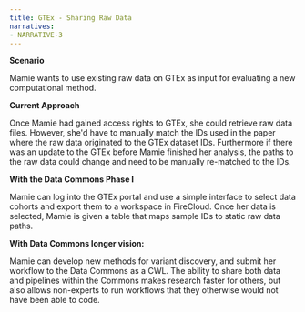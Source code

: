 ```yaml
---
title: GTEx - Sharing Raw Data
narratives:
- NARRATIVE-3
---
```


**Scenario**

Mamie wants to use existing raw data on GTEx as input for evaluating a new computational method.

**Current Approach**

Once Mamie had gained access rights to GTEx, she could retrieve raw data files. However, she'd have to manually match the IDs used in the paper where the raw data originated to the GTEx dataset IDs. Furthermore if there was an update to the GTEx before Mamie finished her analysis, the paths to the raw data could change and need to be manually re-matched to the IDs.

**With the Data Commons Phase I**

Mamie can log into the GTEx portal and use a simple interface to
select data cohorts and export them to a workspace in FireCloud. Once
her data is selected, Mamie is given a table that maps sample IDs
to static raw data paths.

**With Data Commons longer vision:**

Mamie can develop new methods for variant discovery, and submit her workflow
to the Data Commons as a CWL. The ability to share both data and pipelines
within the Commons makes research faster for others, but also allows non-experts
to run workflows that they otherwise would not have been able to code.

